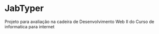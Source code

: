 # JabTyper
 Projeto para avaliação na cadeira de Desenvolvimento Web II do Curso de informatica para internet
